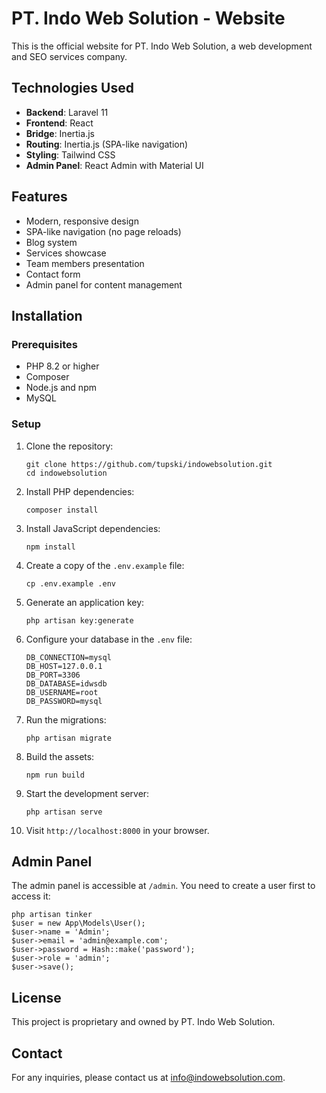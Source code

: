# PT. Indo Web Solution - Website

This is the official website for PT. Indo Web Solution, a web development and SEO services company.

## Technologies Used

- **Backend**: Laravel 11
- **Frontend**: React
- **Bridge**: Inertia.js
- **Routing**: Inertia.js (SPA-like navigation)
- **Styling**: Tailwind CSS
- **Admin Panel**: React Admin with Material UI

## Features

- Modern, responsive design
- SPA-like navigation (no page reloads)
- Blog system
- Services showcase
- Team members presentation
- Contact form
- Admin panel for content management

## Installation

### Prerequisites

- PHP 8.2 or higher
- Composer
- Node.js and npm
- MySQL

### Setup

1. Clone the repository:
   ```
   git clone https://github.com/tupski/indowebsolution.git
   cd indowebsolution
   ```

2. Install PHP dependencies:
   ```
   composer install
   ```

3. Install JavaScript dependencies:
   ```
   npm install
   ```

4. Create a copy of the `.env.example` file:
   ```
   cp .env.example .env
   ```

5. Generate an application key:
   ```
   php artisan key:generate
   ```

6. Configure your database in the `.env` file:
   ```
   DB_CONNECTION=mysql
   DB_HOST=127.0.0.1
   DB_PORT=3306
   DB_DATABASE=idwsdb
   DB_USERNAME=root
   DB_PASSWORD=mysql
   ```

7. Run the migrations:
   ```
   php artisan migrate
   ```

8. Build the assets:
   ```
   npm run build
   ```

9. Start the development server:
   ```
   php artisan serve
   ```

10. Visit `http://localhost:8000` in your browser.

## Admin Panel

The admin panel is accessible at `/admin`. You need to create a user first to access it:

```
php artisan tinker
$user = new App\Models\User();
$user->name = 'Admin';
$user->email = 'admin@example.com';
$user->password = Hash::make('password');
$user->role = 'admin';
$user->save();
```

## License

This project is proprietary and owned by PT. Indo Web Solution.

## Contact

For any inquiries, please contact us at info@indowebsolution.com.

